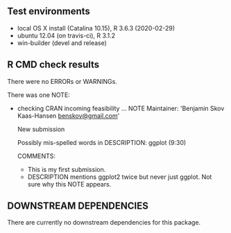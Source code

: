 ## Test environments
* local OS X install (Catalina 10.15), R 3.6.3 (2020-02-29)
* ubuntu 12.04 (on travis-ci), R 3.1.2
* win-builder (devel and release)

## R CMD check results
There were no ERRORs or WARNINGs.

There was one NOTE:
* checking CRAN incoming feasibility ... NOTE
  Maintainer: 'Benjamin Skov Kaas-Hansen <benskov@gmail.com>'
  
  New submission
  
  Possibly mis-spelled words in DESCRIPTION:
    ggplot (9:30)
    
  COMMENTS:
   - This is my first submission.
   - DESCRIPTION mentions ggplot2 twice but never just ggplot. Not sure why this NOTE appears.

## DOWNSTREAM DEPENDENCIES
There are currently no downstream dependencies for this package.